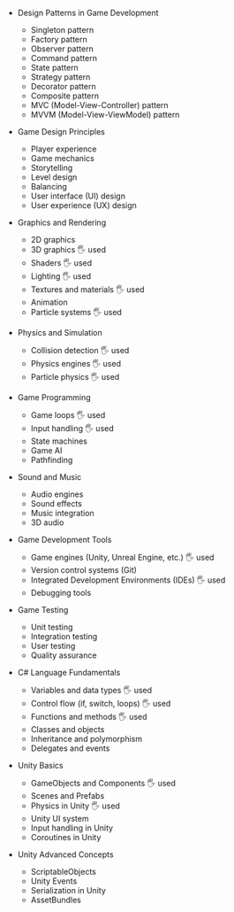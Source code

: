 - Design Patterns in Game Development
  - Singleton pattern 
  - Factory pattern
  - Observer pattern
  - Command pattern
  - State pattern
  - Strategy pattern 
  - Decorator pattern 
  - Composite pattern
  - MVC (Model-View-Controller) pattern
  - MVVM (Model-View-ViewModel) pattern 

- Game Design Principles
  - Player experience
  - Game mechanics 
  - Storytelling 
  - Level design
  - Balancing 
  - User interface (UI) design 
  - User experience (UX) design 

- Graphics and Rendering
  - 2D graphics
  - 3D graphics 🖐️ used
  - Shaders 🖐️ used
  - Lighting 🖐️ used
  - Textures and materials 🖐️ used
  - Animation 
  - Particle systems 🖐️ used

- Physics and Simulation
  - Collision detection 🖐️ used
  - Physics engines 🖐️ used
  - Particle physics 🖐️ used

- Game Programming
  - Game loops 🖐️ used
  - Input handling 🖐️️ used
  - State machines 
  - Game AI 
  - Pathfinding 

- Sound and Music
  - Audio engines 
  - Sound effects 
  - Music integration 
  - 3D audio 

- Game Development Tools
  - Game engines (Unity, Unreal Engine, etc.) 🖐️️ used
  - Version control systems (Git)
  - Integrated Development Environments (IDEs) 🖐️️ used
  - Debugging tools

- Game Testing
  - Unit testing 
  - Integration testing 
  - User testing 
  - Quality assurance

- C# Language Fundamentals
  - Variables and data types 🖐️️ used
  - Control flow (if, switch, loops) 🖐️️ used
  - Functions and methods 🖐️ used
  - Classes and objects 
  - Inheritance and polymorphism 
  - Delegates and events 

- Unity Basics
  - GameObjects and Components 🖐️ used
  - Scenes and Prefabs 
  - Physics in Unity 🖐️ used
  - Unity UI system 
  - Input handling in Unity 
  - Coroutines in Unity 

- Unity Advanced Concepts
  - ScriptableObjects 
  - Unity Events 
  - Serialization in Unity 
  - AssetBundles 
